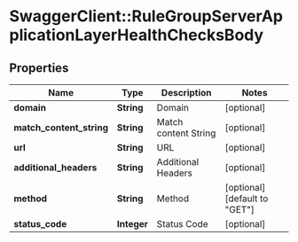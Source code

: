 # SwaggerClient::RuleGroupServerApplicationLayerHealthChecksBody

## Properties
Name | Type | Description | Notes
------------ | ------------- | ------------- | -------------
**domain** | **String** | Domain | [optional] 
**match_content_string** | **String** | Match content String | [optional] 
**url** | **String** | URL | [optional] 
**additional_headers** | **String** | Additional Headers | [optional] 
**method** | **String** | Method | [optional] [default to &quot;GET&quot;]
**status_code** | **Integer** | Status Code | [optional] 


